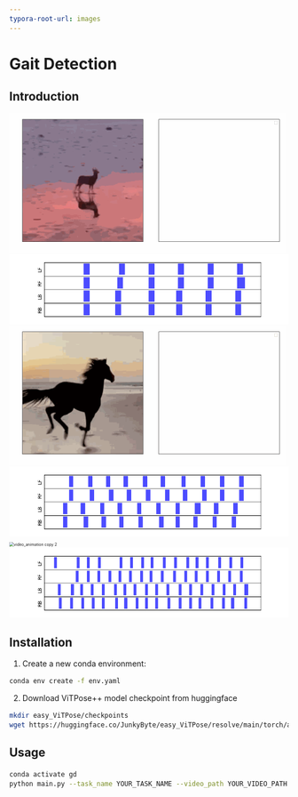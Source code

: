 ```yaml
---
typora-root-url: images
---
```


# Gait Detection

## Introduction

<img src="/../README.assets/video_animation-1734873642526.gif" alt="video_animation" style="zoom:50%;" />

<img src="/../README.assets/contact_sequence copy.png" alt="contact_sequence copy" style="zoom: 67%;" />

<img src="/../README.assets/video_animation copy-1734873766390.gif" alt="video_animation copy" style="zoom:50%;" />

<img src="/../README.assets/contact_sequence copy 2.png" alt="contact_sequence copy 2" style="zoom: 67%;" />

<img src="/../README.assets/video_animation copy 2.gif" alt="video_animation copy 2" style="zoom:50%;" />

<img src="/../README.assets/contact_sequence.png" alt="contact_sequence" style="zoom: 67%;" />




## Installation

1. Create a new conda environment:

```bash
conda env create -f env.yaml
```

2. Download ViTPose++ model checkpoint from huggingface

```bash
mkdir easy_ViTPose/checkpoints
wget https://huggingface.co/JunkyByte/easy_ViTPose/resolve/main/torch/ap10k/vitpose-h-ap10k.pth -P easy_ViTPose/checkpoints
```

## Usage

```bash
conda activate gd
python main.py --task_name YOUR_TASK_NAME --video_path YOUR_VIDEO_PATH
```
